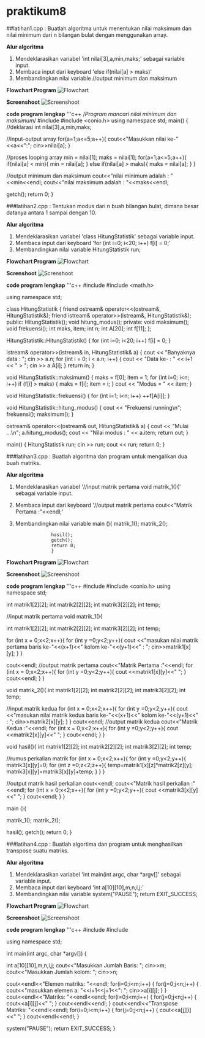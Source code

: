 # praktikum8

##latihan1.cpp : Buatlah algoritma untuk menentukan nilai maksimum dan nilai minimum dari n bilangan bulat dengan menggunakan array.

**Alur algoritma**
1. Mendeklarasikan variabel 'int nilai[3],a,min,maks;' sebagai variable input.
2. Membaca input dari keyboard 'else if(nilai[a] > maks)'
3. Membandingkan nilai variable //output minimum dan maksimum

**Flowchart Program**
![Flowchart](https://github.com/fawwazdzakwan/praktikum8/blob/master/Flowchart1.png)

**Screenshoot**
![Screenshoot](https://github.com/fawwazdzakwan/praktikum8/blob/master/Screnshoot1.png)

**code program lengkap**
'''c++
/*Program mancari nilai minimum dan maksimum*/
#include <iostream>
#include <conio.h>
using namespace std;
main()
{
   //deklarasi
    int nilai[3],a,min,maks;

   //input-output array
    for(a=1;a<=5;a++){
   cout<<"Masukkan nilai ke-"<<a<<":";
   cin>>nilai[a];
    }

   //proses looping array
   min = nilai[1];
   maks = nilai[1];
   for(a=1;a<=5;a++){
   if(nilai[a] < min){
   min = nilai[a];
   } else if(nilai[a] > maks){
   maks = nilai[a];
   }
   }

   //output minimum dan maksimum
   cout<<"nilai minimum adalah : "<<min<<endl;
   cout<<"nilai maksimum adalah : "<<maks<<endl;

getch();
return 0;
}


###latihan2.cpp :  Tentukan modus dari n buah bilangan bulat, dimana besar datanya antara 1 sampai dengan 10.

**Alur algoritma**
1. Mendeklarasikan variabel 'class HitungStatistik' sebagai variable input.
2. Membaca input dari keyboard 'for (int i=0; i<20; i++) f[i] = 0;'
3. Membandingkan nilai variable HitungStatistik run;

**Flowchart Program**
![Flowchart](https://github.com/fawwazdzakwan/praktikum8/blob/master/Flowchart2.png)

**Screnshoot**
![Screnshoot](https://github.com/fawwazdzakwan/praktikum8/blob/master/Screnshoot2.png)

**code program lengkap**
'''c++
#include <iostream>
#include <math.h>

using namespace std;

class HitungStatistik {
friend ostream& operator<<(ostream&, HitungStatistik&);
friend istream& operator>>(istream&, HitungStatistik&);
public:
HitungStatistik();
void hitung_modus();
private:
void maksimum();
void frekuensi();
int maks, item;
int n;
int A[20];
int f[11];
};

HitungStatistik::HitungStatistik()
{ for (int i=0; i<20; i++) f[i] = 0; }

istream& operator>>(istream& in, HitungStatistik& a) {
cout << "Banyaknya data : ";
cin >> a.n;
for (int i = 0; i < a.n; i++) {
cout << "Data ke- : " << i+1 << " > ";
cin >> a.A[i];
}
return in;
}

void HitungStatistik::maksimum()
{
maks = f[0];
item = 1;
for (int i=0; i<n; i++)
if (f[i] > maks) {
maks = f[i];
item = i;
}
cout << "Modus = " << item;
}

void HitungStatistik::frekuensi()
{
for (int i=1; i<n; i++) ++f[A[i]];
}

void HitungStatistik::hitung_modus() {
cout << "Frekuensi running\n";
frekuensi();
maksimum();
}

ostream& operator<<(ostream& out, HitungStatistik& a) {
cout << "Mulai ...\n";
a.hitung_modus();
cout << "Nilai modus : " << a.item;
return out;
}

main() {
HitungStatistik run;
cin >> run;
cout << run;
return 0;
}

###latihan3.cpp : Buatlah algoritma dan program untuk mengalikan dua buah matriks. 

**Alur algoritma**
1. Mendeklarasikan variabel '//input matrik pertama 
			     void matrik_1(){' sebagai variable input.
2. Membaca input dari keyboard '//output matrik pertama
				cout<<"Matrik Pertama :"<<endl;'
3. Membandingkan nilai variable main (){
					matrik_1();
					matrik_2();

					hasil();
					getch();
					return 0;
					}


**Flowchart Program**
![Flowchart](https://github.com/fawwazdzakwan/praktikum8/blob/master/Flowchart3.png)

**Screenshoot**
![Screenshoot](https://github.com/fawwazdzakwan/praktikum8/blob/master/Screnshoot3.png)

**code program lengkap**
'''c++
#include <iostream>
#include <conio.h>
using namespace std;

int matrik1[2][2];
int matrik2[2][2];
int matrik3[2][2];
int temp;

//input matrik pertama
void matrik_1(){

int matrik1[2][2];
int matrik2[2][2];
int matrik3[2][2];
int temp;

for (int x = 0;x<2;x++){
for (int y =0;y<2;y++){
cout <<"masukan nilai matrik pertama baris ke-"<<(x+1)<<" kolom ke-"<<(y+1)<<" : ";
cin>>matrik1[x][y];
}
}

cout<<endl;
//output matrik pertama
cout<<"Matrik Pertama :"<<endl;
for (int x = 0;x<2;x++){
for (int y =0;y<2;y++){
cout <<matrik1[x][y]<<"   ";
}
cout<<endl;
}
}

void matrik_2(){
int matrik1[2][2];
int matrik2[2][2];
int matrik3[2][2];
int temp;


//input matrik kedua
for (int x = 0;x<2;x++){
for (int y =0;y<2;y++){
cout <<"masukan nilai matrik kedua baris ke-"<<(x+1)<<" kolom ke-"<<(y+1)<<" : ";
cin>>matrik2[x][y];
}
}
cout<<endl;
//output matrik kedua
cout<<"Matrik Kedua :"<<endl;
for (int x = 0;x<2;x++){
for (int y =0;y<2;y++){
cout <<matrik2[x][y]<<"   ";
}
cout<<endl;
}
}

void hasil(){
int matrik1[2][2];
int matrik2[2][2];
int matrik3[2][2];
int temp;

//rumus perkalian matrik
for (int x = 0;x<2;x++){
for (int y =0;y<2;y++){
matrik3[x][y]=0;
for (int z =0;z<2;z++){
temp=matrik1[x][z]*matrik2[z][y];
matrik3[x][y]=matrik3[x][y]+temp;
}
}
}




//output matrik hasil perkalian
cout<<endl;
cout<<"Matrik hasil perkalian :"<<endl;
for (int x = 0;x<2;x++){
for (int y =0;y<2;y++){
cout <<matrik3[x][y]<<"   ";
}
cout<<endl;
}
}



main (){

matrik_1();
matrik_2();

hasil();
getch();
return 0;
}


###latihan4.cpp :  Buatlah algortima dan program untuk menghasilkan transpose suatu matriks.

**Alur algoritma**
1. Mendeklarasikan variabel 'int main(int argc, char *argv[]' sebagai variable input.
2. Membaca input dari keyboard 'int a[10][10],m,n,i,j;'
3. Membandingkan nilai variable system("PAUSE");
				return EXIT_SUCCESS;


**Flowchart Program**
![Flowchart](https://github.com/fawwazdzakwan/praktikum8/blob/master/Flowchart4.png)

**Screenshoot**
![Screenshoot](https://github.com/fawwazdzakwan/praktikum8/blob/master/Screnshoot4.png)

**code program lengkap**
'''c++
#include <cstdlib>
#include <iostream>

using namespace std;

int main(int argc, char *argv[])
{

int a[10][10],m,n,i,j;
cout<<"Masukkan Jumlah Baris: ";
cin>>m;
cout<<"Masukkan Jumlah kolom: ";
cin>>n;


cout<<endl<<"Elemen matriks: "<<endl;
for(i=0;i<m;i++)
{
for(j=0;j<n;j++)
{
cout<<"masukkan elemen a: "<<i+1<<j+1<<": ";
cin>>a[i][j];
}
}
cout<<endl<<"Matriks: "<<endl<<endl;
for(i=0;i<m;i++)
{
for(j=0;j<n;j++)
{
cout<<a[i][j]<<" ";
}
cout<<endl<<endl;
}
cout<<endl<<"Transpose Matriks: "<<endl<<endl;
for(i=0;i<m;i++)
{
for(j=0;j<n;j++)
{
cout<<a[j][i]<<" ";
}
cout<<endl<<endl;
}

system("PAUSE");
return EXIT_SUCCESS;
}
